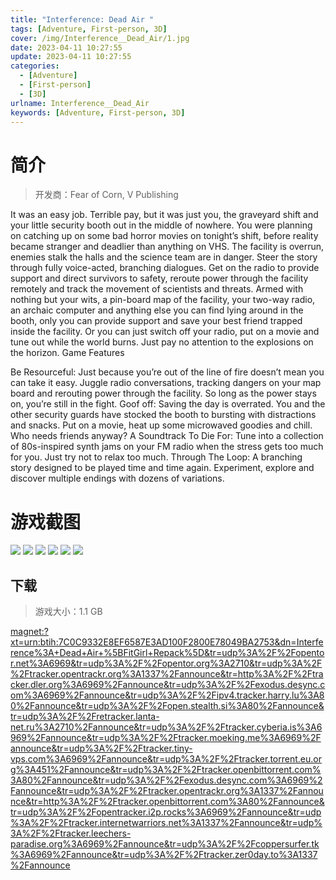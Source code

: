 ```yaml
---
title: "Interference: Dead Air "
tags: [Adventure, First-person, 3D]
cover: /img/Interference__Dead_Air/1.jpg
date: 2023-04-11 10:27:55
update: 2023-04-11 10:27:55
categories: 
  - [Adventure]
  - [First-person]
  - [3D]
urlname: Interference__Dead_Air
keywords: [Adventure, First-person, 3D]
---
```

# 简介

> 开发商：Fear of Corn, V Publishing

It was an easy job. Terrible pay, but it was just you, the graveyard shift and your little security booth out in the middle of nowhere. You were planning on catching up on some bad horror movies on tonight’s shift, before reality became stranger and deadlier than anything on VHS.
The facility is overrun, enemies stalk the halls and the science team are in danger. Steer the story through fully voice-acted, branching dialogues. Get on the radio to provide support and direct survivors to safety, reroute power through the facility remotely and track the movement of scientists and threats.
Armed with nothing but your wits, a pin-board map of the facility, your two-way radio, an archaic computer and anything else you can find lying around in the booth, only you can provide support and save your best friend trapped inside the facility. Or you can just switch off your radio, put on a movie and tune out while the world burns. Just pay no attention to the explosions on the horizon.
Game Features

Be Resourceful: Just because you’re out of the line of fire doesn’t mean you can take it easy. Juggle radio conversations, tracking dangers on your map board and rerouting power through the facility. So long as the power stays on, you’re still in the fight.
Goof off: Saving the day is overrated. You and the other security guards have stocked the booth to bursting with distractions and snacks. Put on a movie, heat up some microwaved goodies and chill. Who needs friends anyway?
A Soundtrack To Die For: Tune into a collection of 80s-inspired synth jams on your FM radio when the stress gets too much for you. Just try not to relax too much.
Through The Loop: A branching story designed to be played time and time again. Experiment, explore and discover multiple endings with dozens of variations.

# 游戏截图

![](/img/Interference__Dead_Air/2.jpg)
![](/img/Interference__Dead_Air/3.jpg)
![](/img/Interference__Dead_Air/4.jpg)
![](/img/Interference__Dead_Air/5.jpg)
![](/img/Interference__Dead_Air/6.jpg)
![](/img/Interference__Dead_Air/7.jpg)


## 下载

> 游戏大小：1.1 GB

[magnet:?xt=urn:btih:7C0C9332E8EF6587E3AD100F2800E78049BA2753&amp;dn=Interference%3A+Dead+Air+%5BFitGirl+Repack%5D&amp;tr=udp%3A%2F%2Fopentor.net%3A6969&amp;tr=udp%3A%2F%2Fopentor.org%3A2710&amp;tr=udp%3A%2F%2Ftracker.opentrackr.org%3A1337%2Fannounce&amp;tr=http%3A%2F%2Ftracker.dler.org%3A6969%2Fannounce&amp;tr=udp%3A%2F%2Fexodus.desync.com%3A6969%2Fannounce&amp;tr=udp%3A%2F%2Fipv4.tracker.harry.lu%3A80%2Fannounce&amp;tr=udp%3A%2F%2Fopen.stealth.si%3A80%2Fannounce&amp;tr=udp%3A%2F%2Fretracker.lanta-net.ru%3A2710%2Fannounce&amp;tr=udp%3A%2F%2Ftracker.cyberia.is%3A6969%2Fannounce&amp;tr=udp%3A%2F%2Ftracker.moeking.me%3A6969%2Fannounce&amp;tr=udp%3A%2F%2Ftracker.tiny-vps.com%3A6969%2Fannounce&amp;tr=udp%3A%2F%2Ftracker.torrent.eu.org%3A451%2Fannounce&amp;tr=udp%3A%2F%2Ftracker.openbittorrent.com%3A80%2Fannounce&amp;tr=udp%3A%2F%2Fexodus.desync.com%3A6969%2Fannounce&amp;tr=udp%3A%2F%2Ftracker.opentrackr.org%3A1337%2Fannounce&amp;tr=http%3A%2F%2Ftracker.openbittorrent.com%3A80%2Fannounce&amp;tr=udp%3A%2F%2Fopentracker.i2p.rocks%3A6969%2Fannounce&amp;tr=udp%3A%2F%2Ftracker.internetwarriors.net%3A1337%2Fannounce&amp;tr=udp%3A%2F%2Ftracker.leechers-paradise.org%3A6969%2Fannounce&amp;tr=udp%3A%2F%2Fcoppersurfer.tk%3A6969%2Fannounce&amp;tr=udp%3A%2F%2Ftracker.zer0day.to%3A1337%2Fannounce](magnet:?xt=urn:btih:7C0C9332E8EF6587E3AD100F2800E78049BA2753&amp;dn=Interference%3A+Dead+Air+%5BFitGirl+Repack%5D&amp;tr=udp%3A%2F%2Fopentor.net%3A6969&amp;tr=udp%3A%2F%2Fopentor.org%3A2710&amp;tr=udp%3A%2F%2Ftracker.opentrackr.org%3A1337%2Fannounce&amp;tr=http%3A%2F%2Ftracker.dler.org%3A6969%2Fannounce&amp;tr=udp%3A%2F%2Fexodus.desync.com%3A6969%2Fannounce&amp;tr=udp%3A%2F%2Fipv4.tracker.harry.lu%3A80%2Fannounce&amp;tr=udp%3A%2F%2Fopen.stealth.si%3A80%2Fannounce&amp;tr=udp%3A%2F%2Fretracker.lanta-net.ru%3A2710%2Fannounce&amp;tr=udp%3A%2F%2Ftracker.cyberia.is%3A6969%2Fannounce&amp;tr=udp%3A%2F%2Ftracker.moeking.me%3A6969%2Fannounce&amp;tr=udp%3A%2F%2Ftracker.tiny-vps.com%3A6969%2Fannounce&amp;tr=udp%3A%2F%2Ftracker.torrent.eu.org%3A451%2Fannounce&amp;tr=udp%3A%2F%2Ftracker.openbittorrent.com%3A80%2Fannounce&amp;tr=udp%3A%2F%2Fexodus.desync.com%3A6969%2Fannounce&amp;tr=udp%3A%2F%2Ftracker.opentrackr.org%3A1337%2Fannounce&amp;tr=http%3A%2F%2Ftracker.openbittorrent.com%3A80%2Fannounce&amp;tr=udp%3A%2F%2Fopentracker.i2p.rocks%3A6969%2Fannounce&amp;tr=udp%3A%2F%2Ftracker.internetwarriors.net%3A1337%2Fannounce&amp;tr=udp%3A%2F%2Ftracker.leechers-paradise.org%3A6969%2Fannounce&amp;tr=udp%3A%2F%2Fcoppersurfer.tk%3A6969%2Fannounce&amp;tr=udp%3A%2F%2Ftracker.zer0day.to%3A1337%2Fannounce)